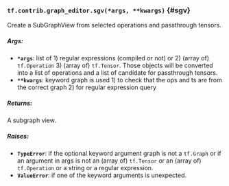 ### `tf.contrib.graph_editor.sgv(*args, **kwargs)` {#sgv}

Create a SubGraphView from selected operations and passthrough tensors.

##### Args:


*  <b>`*args`</b>: list of 1) regular expressions (compiled or not) or  2) (array of)
    `tf.Operation` 3) (array of) `tf.Tensor`. Those objects will be converted
    into a list of operations and a list of candidate for passthrough tensors.
*  <b>`**kwargs`</b>: keyword graph is used 1) to check that the ops and ts are from
    the correct graph 2) for regular expression query

##### Returns:

  A subgraph view.

##### Raises:


*  <b>`TypeError`</b>: if the optional keyword argument graph is not a `tf.Graph`
    or if an argument in args is not an (array of) `tf.Tensor`
    or an (array of) `tf.Operation` or a string or a regular expression.
*  <b>`ValueError`</b>: if one of the keyword arguments is unexpected.

